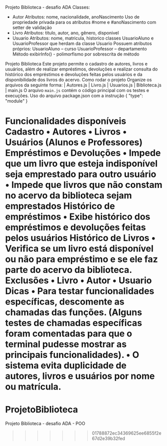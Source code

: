 Projeto Biblioteca - desafio ADA
Classes:

- Autor
  Atributos: nome, nacionalidade, anoNascimento
  Uso de propriedade privada para os atributos #nome e #anoNascimento com setter de validação
- Livro
  Atributos: titulo, autor, ano, gênero, disponivel
- Usuario
  Atributos: nome, matricula, historico
  classes UsuarioAluno e UsuarioProfessor que herdam da classe Usuario
  Possuem atributos próprios:
  UsuarioAluno – curso
  UsuarioProfessor – departamento
  Método exibirInfo() - polimorfismo por sobrescrita de método

Projeto Biblioteca
Este projeto permite o cadastro de autores, livros e usuários, além de realizar empréstimos, devoluções e realizar consulta do histórico dos empréstimos e devoluções feitas pelos usuários e da disponibilidade dos livros do acervo.
Como rodar o projeto
Organize os arquivos da seguinte forma:
| Autores.js | Livro.js | Usuarios.js | Biblioteca.js | main.js
O arquivo `main.js` contém o código principal com os testes e execuções.
Uso do arquivo package.json com a instrução
{
"type": "module"
}

Funcionalidades disponíveis
Cadastro
• Autores
• Livros
• Usuários (Alunos e Professores)
Empréstimos e Devoluções
• Impede que um livro que esteja indisponível seja emprestado para outro usuário
• Impede que livros que não constam no acervo da biblioteca sejam emprestados
Histórico de empréstimos
• Exibe histórico dos empréstimos e devoluções feitas pelos usuários
Histórico de Livros
• Verifica se um livro está disponível ou não para empréstimo e se ele faz parte do acervo da biblioteca.
Exclusões
• Livro
• Autor
• Usuario
Dicas
• Para testar funcionalidades específicas, descomente as chamadas das funções. (Alguns testes de chamadas específicas foram comentadas para que o terminal pudesse mostrar as principais funcionalidades).
• O sistema evita duplicidade de autores, livros e usuários por nome ou matrícula.
=======

# ProjetoBiblioteca

Projeto Biblioteca - desafio ADA - POO

> > > > > > > 01788872ec34369625ee6855f2e67d2e39b32fed
